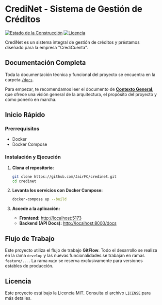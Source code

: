 # CrediNet - Sistema de Gestión de Créditos

[![Estado de la Construcción](https://img.shields.io/badge/build-passing-brightgreen)](https://github.com/JairFC/credinet)
[![Licencia](https://img.shields.io/badge/license-MIT-blue.svg)](LICENSE)

CrediNet es un sistema integral de gestión de créditos y préstamos diseñado para la empresa "CrediCuenta".

## Documentación Completa

Toda la documentación técnica y funcional del proyecto se encuentra en la carpeta [`/docs`](./docs/).

Para empezar, te recomendamos leer el documento de [**Contexto General**](./docs/CONTEXTO_GENERAL.md), que ofrece una visión general de la arquitectura, el propósito del proyecto y cómo ponerlo en marcha.

## Inicio Rápido

### Prerrequisitos

- Docker
- Docker Compose

### Instalación y Ejecución

1.  **Clona el repositorio:**
    ```bash
    git clone https://github.com/JairFC/credinet.git
    cd credinet
    ```

2.  **Levanta los servicios con Docker Compose:**
    ```bash
    docker-compose up --build
    ```

3.  **Accede a la aplicación:**
    - **Frontend:** [http://localhost:5173](http://localhost:5173)
    - **Backend (API Docs):** [http://localhost:8000/docs](http://localhost:8000/docs)

## Flujo de Trabajo

Este proyecto utiliza el flujo de trabajo **GitFlow**. Todo el desarrollo se realiza en la rama `develop` y las nuevas funcionalidades se trabajan en ramas `feature/...`. La rama `main` se reserva exclusivamente para versiones estables de producción.

## Licencia

Este proyecto está bajo la Licencia MIT. Consulta el archivo `LICENSE` para más detalles.
